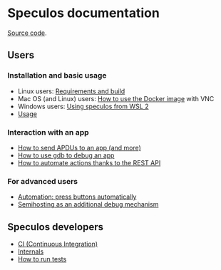 # Speculos documentation

[Source code](https://github.com/LedgerHQ/speculos).

## Users

### Installation and basic usage

- Linux users: [Requirements and build](installation/build.md)
- Mac OS (and Linux) users: [How to use the Docker image](user/docker.md) with VNC
- Windows users: [Using speculos from WSL 2](installation/wsl.md)
- [Usage](user/usage.md)

### Interaction with an app

- [How to send APDUs to an app (and more)](user/clients.md)
- [How to use gdb to debug an app](user/debug.md)
- [How to automate actions thanks to the REST API](user/api.md)

### For advanced users

- [Automation: press buttons automatically](user/automation.md)
- [Semihosting as an additional debug mechanism](user/semihosting.md)


## Speculos developers

- [CI (Continuous Integration)](dev/ci.md)
- [Internals](dev/internals.md)
- [How to run tests](dev/tests.md)
